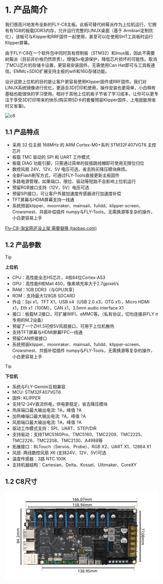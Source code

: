 # 1. 产品简介

我们很高兴地发布全新的FLY-C8主板。此板可替代树莓派作为上位机运行，它拥有有1GB的板载DDR3内存，允许运行完整的LINUX桌面（基于 Armbian定制优化）。该板可与Klipper和RRF固件一起使用，甚至可以在使用SHT工具板时运行Klipper屏幕。

由于FLY-C8在一个软件包中同时具有控制板（STM32）和linux板，因此不需要树莓派（目前非价格仍然昂贵）。增强5v电源保护，降低芯片损坏的可能性。取消了MCU芯片的存储卡设置，更容易安装固件。无需使用Can Hat即可与工具板通信。EMMc+SDIO扩展支持主板的wifi和16G存储功能。

设计这款上位机的目的是让客户更容易使用Klipper固件或RRF固件。我们对LINUX系统镜像进行优化，更适合3D打印机使用，操作安装也更简单，小白稍有基础也能很快的学习使用。相对于其他上位机板子节省了学习成本，让你可以更专注于享受3D打印带来的快乐(购买带SD卡的套餐预装Klipper固件，上电就能用省时又省事)。



![c8](../../images/boards/fly_c8/c8.png)

## **1.1 产品特点**

* 采用 32 位主频 168MHz 的 ARM Cortex-M0+系列 STM32F407VGT6 主控芯片
* 板载 TMC 驱动的 SPI 和 UART 工作模式
* 板载 DIAG 功能引脚，只需通过简单的拔插跳线帽即可使用无限位归位
* 数控风扇 24V、12V、5V 电压可选，省去购买降压模块麻烦。
* 全新Flash刷写方式，可通过FLY-Tools直接更新主板固件
* 多路电源管理，如果端口、限位、驱动等短路不会影响上位机运行
* 预留RGB接口支持（12V，5V）电压可选
* 预留SPI接口，可让客户外接加速度传感器进行加速度补偿
* TFT屏幕与HDMI屏幕支持一线通
* 系统预装klipper、moonraker、mainsail、fulidd、klipper-screen、Crowsmest、共振补偿插件 numpy与FLY-Tools，无需换源等复杂的操作，小白更容易上手

[Fly-C8-淘宝网还没上架 需要替换 (taobao.com)](https://item.taobao.com/item.htm?spm=a230r.1.14.1.1a4840a8a8t04w&id=661670024975&ns=1&abbucket=16#detail "点击即可跳转")

## 1.2 产品参数

> [!TIP]
>
> **上位机**

* CPU：高性能全志H5芯片，4核64位Cortex-A53
* GPU：高性能6核Mali 450，像素填充率大于2.7gpixel/s
* RAM：1GB DDR3（与GPU共享）
* ROM：支持最大128GB SDCARD
* 外设：Spi x1，TFT X1，USB x4（USB 2.0 x3，OTG x1），Micro HDMI x1，Eth x1（100M），CAN x1，3.5mm audio interface X1
* 接口：板载M.2接口，可扩展WIFI，eMMC等。（私有协议，切勿连接非FLY π专用的M.2设备）
* 预留了一个ZH1.5可控5V风扇接口，可用于上位机散热
* 支持TFT屏幕与HDMI屏幕FPC一线通
* 预留CAN桥接接口
* 系统预装klipper、moonraker、mainsail、fulidd、klipper-screen、Crowsmest、共振补偿插件 numpy与FLY-Tools，无需换源等复杂的操作，小白更容易上手

>[!TIP]
>
>**下位机**

* 系统与FLY-Gemini互相兼容
* MCU: STM32F407VGT6
* 固件:  KLIPPER
* 支持12-24V直流供电，供电更稳定，省去降压模块
* 热床端口最大输出电流:  ?A，峰值 ?A
* 加热棒端口最大输出电流:  ?A，峰值 ?A
* 风扇端口最大输出电流:  ?A，峰值 ?A
* 驱动工作模式支持：SPI、UART、STEP/DIR
* 支持驱动：支持TMC5160Pro、TMC5160、TMC2209、TMC2225、TMC2226、TMC2208、TMC2130、A4988等
* 拓展接口：BLTouch（Servos、Probe）、RGB X2、UART X1、12864 X1
* 风扇: 两线数控风扇 X6 (支持24V、12V、5V)可选
* 温度传感器：3路 NTC 100K
* 支持机器结构：Cartesian、Delta、Kossel、Ultimaker、CoreXY



## 1.2 C8尺寸

 ![](../../images/boards/fly_c8/size.png)

